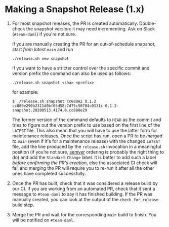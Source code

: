 # Making a Snapshot Release (1.x)

1. For most snapshot releases, the PR is created automatically.
   Double-check the snapshot version: it may need incrementing. Ask on Slack
   (`#team-daml`) if you're not sure.

   If you are manually creating the PR for an out-of-schedule snapshot, start
   _from latest `main`_ and run
   ```
   ./release.sh new snapshot
   ```
   If you want to have a stricter control over the specific commit and version
   prefix the command can also be used as follows:
   ```
   ./release.sh snapshot <sha> <prefix>
   ```
   for example:
   ```
   $ ./release.sh snapshot cc880e2 0.1.2
   cc880e290b2311d0bf05d58c7d75c50784c0131c 0.1.2-snapshot.20200513.4174.0.cc880e29
   ```
   The former version of the command defaults to `HEAD` as the commit and tries
   to figure out the version prefix to use based on the first line of the `LATEST`
   file. This also mean that you will have to use the latter form for maintenance releases.
   Once the script has run, open a PR _to be merged to `main`_ (even if it's for a maintenance release)
   with the changed `LATEST` file, add the line produced by the `release.sh`
   invocation in a meaningful position (if you’re not sure, [semver](https://semver.org/) ordering is
   probably the right thing to do) and add the `Standard-Change` label. It
   is better to add such a label _before confirming the PR's creation_, else
   the associated CI check will fail and merging the PR will require you to
   re-run it after all the other ones have completed successfully.

1. Once the PR has built, check that it was considered a release build by our
   CI. If you are working from an automated PR, check that it sent a message to
   `#team-daml` to say it has finished building. If the PR was manually created,
   you can look at the output of the `check_for_release` build step.

1. Merge the PR and wait for the corresponding `main` build to finish. You
   will be notified on `#team-daml`.
